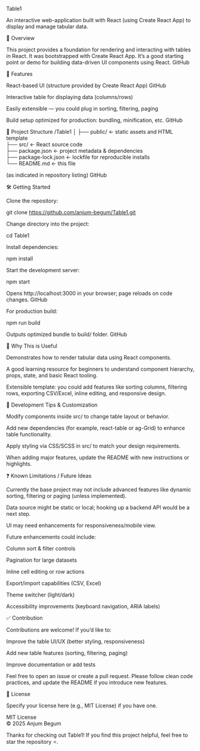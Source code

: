 Table1

An interactive web-application built with React (using Create React App) to display and manage tabular data.

🧾 Overview

This project provides a foundation for rendering and interacting with tables in React. It was bootstrapped with Create React App. It’s a good starting point or demo for building data-driven UI components using React. 
GitHub

🚀 Features

React-based UI (structure provided by Create React App) 
GitHub

Interactive table for displaying data (columns/rows)

Easily extensible — you could plug in sorting, filtering, paging

Build setup optimized for production: bundling, minification, etc. 
GitHub

📁 Project Structure
/Table1
│
├── public/           ← static assets and HTML template  
├── src/              ← React source code  
├── package.json      ← project metadata & dependencies  
├── package-lock.json ← lockfile for reproducible installs  
└── README.md         ← this file  


(as indicated in repository listing) 
GitHub

🛠 Getting Started

Clone the repository:

git clone https://github.com/anjum-begum/Table1.git


Change directory into the project:

cd Table1


Install dependencies:

npm install


Start the development server:

npm start


Opens http://localhost:3000
 in your browser; page reloads on code changes. 
GitHub

For production build:

npm run build


Outputs optimized bundle to build/ folder. 
GitHub

🎯 Why This is Useful

Demonstrates how to render tabular data using React components.

A good learning resource for beginners to understand component hierarchy, props, state, and basic React tooling.

Extensible template: you could add features like sorting columns, filtering rows, exporting CSV/Excel, inline editing, and responsive design.

🔧 Development Tips & Customization

Modify components inside src/ to change table layout or behavior.

Add new dependencies (for example, react-table or ag-Grid) to enhance table functionality.

Apply styling via CSS/SCSS in src/ to match your design requirements.

When adding major features, update the README with new instructions or highlights.

❓ Known Limitations / Future Ideas

Currently the base project may not include advanced features like dynamic sorting, filtering or paging (unless implemented).

Data source might be static or local; hooking up a backend API would be a next step.

UI may need enhancements for responsiveness/mobile view.

Future enhancements could include:

Column sort & filter controls

Pagination for large datasets

Inline cell editing or row actions

Export/import capabilities (CSV, Excel)

Theme switcher (light/dark)

Accessibility improvements (keyboard navigation, ARIA labels)

✅ Contribution

Contributions are welcome! If you’d like to:

Improve the table UI/UX (better styling, responsiveness)

Add new table features (sorting, filtering, paging)

Improve documentation or add tests

Feel free to open an issue or create a pull request. Please follow clean code practices, and update the README if you introduce new features.

📄 License

Specify your license here (e.g., MIT License) if you have one.

MIT License  
© 2025 Anjum Begum  


Thanks for checking out Table1!
If you find this project helpful, feel free to star the repository ⭐.
